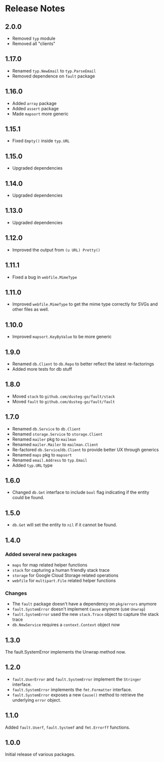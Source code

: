 Release Notes
=============

## 2.0.0

- Removed `typ` module
- Removed all "clients"

## 1.17.0

- Renamed `typ.NewEmail` to `typ.ParseEmail`
- Removed dependence on `fault` package

## 1.16.0

- Added `array` package
- Added `assert` package
- Made `mapsort` more generic

## 1.15.1

- Fixed `Empty()` inside `typ.URL`

## 1.15.0

- Upgraded dependencies

## 1.14.0

- Upgraded dependencies

## 1.13.0

- Upgraded dependencies

## 1.12.0

- Improved the output from `(u URL) Pretty()`

## 1.11.1

- Fixed a bug in `webfile.MimeType`

## 1.11.0

- Improved `webfile.MimeType` to get the mime type correctly for SVGs and other files as well.

## 1.10.0

- Improved `mapsort.KeyByValue` to be more generic

## 1.9.0

- Renamed `db.Client` to `db.Repo` to better reflect the latest re-factorings
- Added more tests for db stuff

## 1.8.0

- Moved `stack` to `github.com/dusteg-go/fault/stack`
- Moved `fault` to `github.com/dusteg-go/fault/fault`

## 1.7.0

- Renamed `db.Service` to `db.Client`
- Renamed `storage.Service` to `storage.Client`
- Renamed `mailer` pkg to `mailman`
- Renamed `mailer.Mailer` to `mailman.Client`
- Re-factored `db.Service`/`db.Client` to provide better UX through generics
- Renamed `maps` pkg to `mapsort`
- Renamed `email.Address` to `typ.Email`
- Added `typ.URL` type

## 1.6.0

- Changed `db.Get` interface to include `bool` flag indicating if the entity could be found.

## 1.5.0

- `db.Get` will set the entity to `nil` if it cannot be found.

## 1.4.0

### Added several new packages

- `maps` for map related helper functions
- `stack` for capturing a human friendly stack trace
- `storage` for Google Cloud Storage related operations
- `webfile` for `multipart.File` related helper functions

### Changes

- The `fault` package doesn't have a dependency on `pkg/errors` anymore
- `fault.SystemError` doesn't implement `Cause` anymore (use `Unwrap`)
- `fault.SystemError` used the new `stack.Trace` object to capture the stack trace
- `db.NewService` requires a `context.Context` object now

## 1.3.0

The fault.SystemError implements the Unwrap method now.

## 1.2.0

- `fault.UserError` and `fault.SystemError` implement the `Stringer` interface.
- `fault.SystemError` implements the `fmt.Formatter` interface.
- `fault.SystemError` exposes a new `Cause()` method to retrieve the underlying `error` object.

## 1.1.0

Added `fault.Userf`, `fault.Systemf` and `fmt.Errorff` functions.

## 1.0.0

Initial release of various packages.